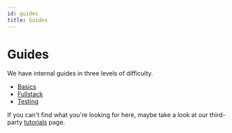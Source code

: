 ```yaml
---
id: guides
title: Guides
---
```


# Guides

We have internal guides in three levels of difficulty.

- [Basics](/guides/basics)
- [Fullstack](/guides/fullstack)
- [Testing](/guides/testing)

If you can't find what you're looking for here, maybe take a look at our third-party [tutorials](/tutorials) page.
